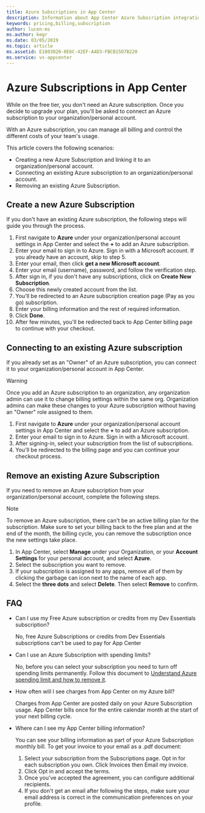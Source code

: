 ```yaml
---
title: Azure Subscriptions in App Center
description: Information about App Center Azure Subscription integration.
keywords: pricing,billing,subscription
author: lucen-ms
ms.author: kegr
ms.date: 03/05/2019
ms.topic: article
ms.assetid: E1803020-0E6C-42EF-A4D3-FBCB15D7B220
ms.service: vs-appcenter
---
```


# Azure Subscriptions in App Center

While on the free tier, you don't need an Azure subscription. Once you decide to upgrade your plan, you'll be asked to connect an Azure subscription to your organization/personal account.

With an Azure subscription, you can manage all billing and control the different costs of your team's usage.

This article covers the following scenarios:

- Creating a new Azure Subscription and linking it to an organization/personal account.
- Connecting an existing Azure subscription to an organization/personal account.
- Removing an existing Azure Subscription.

## Create a new Azure Subscription

If you don't have an existing Azure subscription, the following steps will guide you through the process.

1. First navigate to **Azure** under your organization/personal account settings in App Center and select the **+** to add an Azure subscription.
2. Enter your email to sign in to Azure. Sign in with a Microsoft account. If you already have an account, skip to step 5.
3. Enter your email, then click **get a new Microsoft account**.
4. Enter your email (username), password, and follow the verification step.
5. After sign in, if you don't have any subscriptions, click on **Create New Subscription**.
6. Choose this newly created account from the list.
7. You'll be redirected to an Azure subscription creation page (Pay as you go) subscription.
8. Enter your billing information and the rest of required information.
9. Click **Done**.
10. After few minutes, you'll be redirected back to App Center billing page to continue with your checkout.

## Connecting to an existing Azure subscription

If you already set as an "Owner" of an Azure subscription, you can connect it to your organization/personal account in App Center.

> [!WARNING]
> Once you add an Azure subscription to an organization, any organization admin can use it to change billing settings within the same org. Organization admins can make these changes to your Azure subscription without having an "Owner" role assigned to them.

1. First navigate to **Azure** under your organization/personal account settings in App Center and select the **+** to add an Azure subscription.
2. Enter your email to sign in to Azure. Sign in with a Microsoft account.
3. After signing-in, select your subscription from the list of subscriptions.
4. You'll be redirected to the billing page and you can continue your checkout process.

## Remove an existing Azure Subscription

If you need to remove an Azure subscription from your organization/personal account, complete the following steps.

> [!NOTE]
> To remove an Azure subscription, there can't be an active billing plan for the subscription. Make sure to set your billing back to the free plan and at the end of the month, the billing cycle, you can remove the subscription once the new settings take place.

1. In App Center, select **Manage** under your Organization, or your **Account Settings** for your personal account, and select **Azure**.
2. Select the subscription you want to remove.
3. If your subscription is assigned to any apps, remove all of them by clicking the garbage can icon next to the name of each app.
4. Select the **three dots** and select **Delete**. Then select **Remove** to confirm.

## FAQ

- Can I use my Free Azure subscription or credits from my Dev Essentials subscription?

    No, free Azure Subscriptions or credits from Dev Essentials subscriptions can't be used to pay for App Center

- Can I use an Azure Subscription with spending limits?

    No, before you can select your subscription you need to turn off spending limits permanently. Follow this document to [Understand Azure spending limit and how to remove it](https://docs.microsoft.com/azure/billing/billing-spending-limit).

- How often will I see charges from App Center on my Azure bill?

    Charges from App Center are posted daily on your Azure Subscription usage. App Center bills once for the entire calendar month at the start of your next billing cycle.

- Where can I see my App Center billing information?

    You can see your billing information as part of your Azure Subscription monthly bill. To get your invoice to your email as a .pdf document:

  1. Select your subscription from the Subscriptions page. Opt in for each subscription you own. Click Invoices then Email my invoice.
  2. Click Opt in and accept the terms.
  3. Once you've accepted the agreement, you can configure additional recipients.
  4. If you don't get an email after following the steps, make sure your email address is correct in the communication preferences on your profile.
